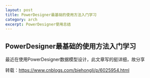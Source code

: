 ```yaml
---
layout: post
title: PowerDesigner最基础的使用方法入门学习
category: arch
excerpt: PowerDesigner使用总结
---
```


## PowerDesigner最基础的使用方法入门学习 

最近在使用PowerDesigner数据模型设计，此文章写的挺详细，故分享

转载：<https://www.cnblogs.com/biehongli/p/6025954.html>
